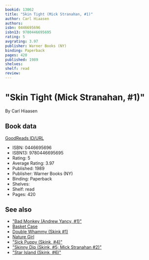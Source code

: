 ```yaml
---
bookid: 13062
title: "Skin Tight (Mick Stranahan, #1)"
author: Carl Hiaasen
authors: 
isbn: 0446695696
isbn13: 9780446695695
rating: 5
avgrating: 3.97
publisher: Warner Books (NY)
binding: Paperback
pages: 420
published: 1989
shelves: 
shelf: read
review: 
---
```


# "Skin Tight (Mick Stranahan, #1)"

By Carl Hiaasen

## Book data

[GoodReads ID/URL](https://www.goodreads.com/book/show/13062)

- ISBN: 0446695696
- ISBN13: 9780446695695
- Rating: 5
- Average Rating: 3.97
- Published: 1989
- Publisher: Warner Books (NY)
- Binding: Paperback
- Shelves: 
- Shelf: read
- Pages: 420


## See also

- ["Bad Monkey (Andrew Yancy, #1)"](Bad_Monkey_Andrew_Yancy__1.md)
- [Basket Case](Basket_Case.md)
- [Double Whammy (Skink #1)](Double_Whammy_Skink_1.md)
- [Nature Girl](Nature_Girl.md)
- ["Sick Puppy (Skink, #4)"](Sick_Puppy_Skink__4.md)
- ["Skinny Dip (Skink, #5; Mick Stranahan #2)"](Skinny_Dip_Skink__5;_Mick_Stranahan_2.md)
- ["Star Island (Skink, #6)"](Star_Island_Skink__6.md)
